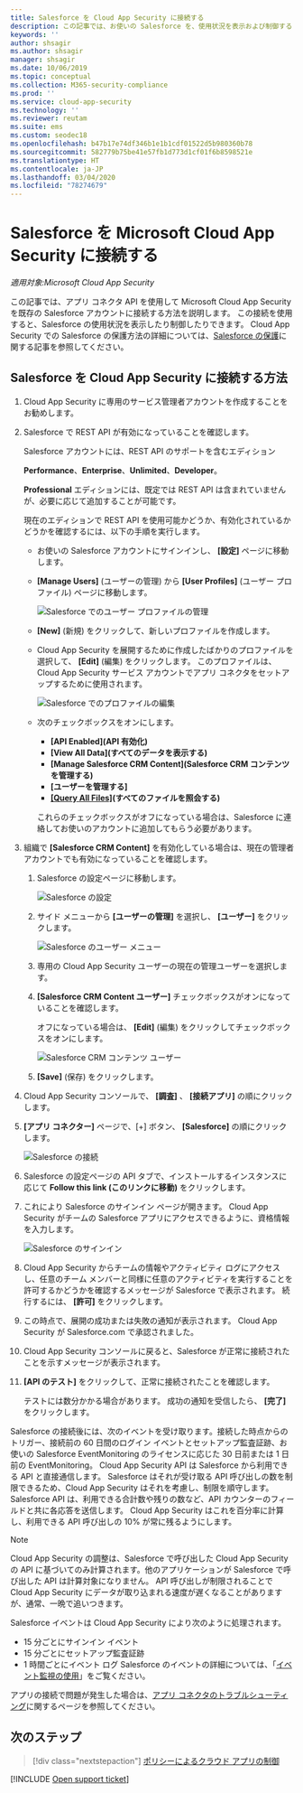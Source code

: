```yaml
---
title: Salesforce を Cloud App Security に接続する
description: この記事では、お使いの Salesforce を、使用状況を表示および制御する API コネクタを使用して Cloud App Security に接続する方法について説明します。
keywords: ''
author: shsagir
ms.author: shsagir
manager: shsagir
ms.date: 10/06/2019
ms.topic: conceptual
ms.collection: M365-security-compliance
ms.prod: ''
ms.service: cloud-app-security
ms.technology: ''
ms.reviewer: reutam
ms.suite: ems
ms.custom: seodec18
ms.openlocfilehash: b47b17e74df346b1e1b1cdf01522d5b980360b78
ms.sourcegitcommit: 582779b75be41e57fb1d773d1cf01f6b8598521e
ms.translationtype: HT
ms.contentlocale: ja-JP
ms.lasthandoff: 03/04/2020
ms.locfileid: "78274679"
---
```

# <a name="connect-salesforce-to-microsoft-cloud-app-security"></a>Salesforce を Microsoft Cloud App Security に接続する

*適用対象:Microsoft Cloud App Security*

この記事では、アプリ コネクタ API を使用して Microsoft Cloud App Security を既存の Salesforce アカウントに接続する方法を説明します。 この接続を使用すると、Salesforce の使用状況を表示したり制御したりできます。 Cloud App Security での Salesforce の保護方法の詳細については、[Salesforce の保護](protect-salesforce.md)に関する記事を参照してください。

## <a name="how-to-connect-salesforce-to-cloud-app-security"></a>Salesforce を Cloud App Security に接続する方法

1. Cloud App Security に専用のサービス管理者アカウントを作成することをお勧めします。

1. Salesforce で REST API が有効になっていることを確認します。

    Salesforce アカウントには、REST API のサポートを含むエディション

    **Performance**、**Enterprise**、**Unlimited**、**Developer**。

    **Professional** エディションには、既定では REST API は含まれていませんが、必要に応じて追加することが可能です。

    現在のエディションで REST API を使用可能かどうか、有効化されているかどうかを確認するには、以下の手順を実行します。

    * お使いの Salesforce アカウントにサインインし、 **[設定]** ページに移動します。

    * **[Manage Users]** \(ユーザーの管理\) から **[User Profiles]** \(ユーザー プロファイル\) ページに移動します。

        ![Salesforce でのユーザー プロファイルの管理](media/salesforce-manageusers-profiles.png "Salesforce でのユーザー プロファイルの管理")

    * **[New]** \(新規\) をクリックして、新しいプロファイルを作成します。
    * Cloud App Security を展開するために作成したばかりのプロファイルを選択して、 **[Edit]** \(編集\) をクリックします。 このプロファイルは、Cloud App Security サービス アカウントでアプリ コネクタをセットアップするために使用されます。

         ![Salesforce でのプロファイルの編集](media/salesforce-edit-profile.png "Salesforce でのプロファイルの編集")

    * 次のチェックボックスをオンにします。
      * **[API Enabled]\(API 有効化\)**
      * **[View All Data]\(すべてのデータを表示する\)**
      * **[Manage Salesforce CRM Content]\(Salesforce CRM コンテンツを管理する\)**
      * **[ユーザーを管理する]**
      * **[[Query All Files]](https://go.microsoft.com/fwlink/?linkid=2106480)\(すべてのファイルを照会する\)**

      これらのチェックボックスがオフになっている場合は、Salesforce に連絡してお使いのアカウントに追加してもらう必要があります。

1. 組織で **[Salesforce CRM Content]** を有効化している場合は、現在の管理者アカウントでも有効になっていることを確認します。

    1. Salesforce の設定ページに移動します。

        ![Salesforce の設定](media/salesforce-setup.png "Salesforce の設定")

    1. サイド メニューから **[ユーザーの管理]** を選択し、 **[ユーザー]** をクリックします。

        ![Salesforce のユーザー メニュー](media/salesforce-menu-users.png "Salesforce のユーザー メニュー")

    1. 専用の Cloud App Security ユーザーの現在の管理ユーザーを選択します。

    1. **[Salesforce CRM Content ユーザー]** チェックボックスがオンになっていることを確認します。

        オフになっている場合は、 **[Edit]** \(編集\) をクリックしてチェックボックスをオンにします。

        ![Salesforce CRM コンテンツ ユーザー](media/salesforce-crm-content-user.png "Salesforce CRM コンテンツ ユーザー")

    1. **[Save]** (保存) をクリックします。

1. Cloud App Security コンソールで、 **[調査]** 、 **[接続アプリ]** の順にクリックします。

1. **[アプリ コネクター]** ページで、[+] ボタン、 **[Salesforce]** の順にクリックします。

    ![Salesforce の接続](media/connect-salesforce.png "Salesforce の接続")

1. Salesforce の設定ページの API タブで、インストールするインスタンスに応じて **Follow this link (このリンクに移動)** をクリックします。

1. これにより Salesforce のサインイン ページが開きます。 Cloud App Security がチームの Salesforce アプリにアクセスできるように、資格情報を入力します。

    ![Salesforce のサインイン](media/salesforce-logon.png "Salesforce へのログオン")

1. Cloud App Security からチームの情報やアクティビティ ログにアクセスし、任意のチーム メンバーと同様に任意のアクティビティを実行することを許可するかどうかを確認するメッセージが Salesforce で表示されます。 続行するには、 **[許可]** をクリックします。

1. この時点で、展開の成功または失敗の通知が表示されます。 Cloud App Security が Salesforce.com で承認されました。

1. Cloud App Security コンソールに戻ると、Salesforce が正常に接続されたことを示すメッセージが表示されます。

1. **[API のテスト]** をクリックして、正常に接続されたことを確認します。

    テストには数分かかる場合があります。 成功の通知を受信したら、 **[完了]** をクリックします。

Salesforce の接続後には、次のイベントを受け取ります。接続した時点からのトリガー、接続前の 60 日間のログイン イベントとセットアップ監査証跡、お使いの Salesforce EventMonitoring のライセンスに応じた 30 日前または 1 日前の EventMonitoring。 Cloud App Security API は Salesforce から利用できる API と直接通信します。 Salesforce はそれが受け取る API 呼び出しの数を制限できるため、Cloud App Security はそれを考慮し、制限を順守します。 Salesforce API は、利用できる合計数や残りの数など、API カウンターのフィールドと共に各応答を送信します。 Cloud App Security はこれを百分率に計算し、利用できる API 呼び出しの 10% が常に残るようにします。

> [!NOTE]
> Cloud App Security の調整は、Salesforce で呼び出した Cloud App Security の API に基づいてのみ計算されます。他のアプリケーションが Salesforce で呼び出した API は計算対象になりません。
> API 呼び出しが制限されることで Cloud App Security にデータが取り込まれる速度が遅くなることがありますが、通常、一晩で追いつきます。

Salesforce イベントは Cloud App Security により次のように処理されます。

* 15 分ごとにサインイン イベント
* 15 分ごとにセットアップ監査証跡
* 1 時間ごとにイベント ログ Salesforce のイベントの詳細については、「[イベント監視の使用](https://developer.salesforce.com/docs/atlas.en-us.api_rest.meta/api_rest/using_resources_event_log_files.htm)」をご覧ください。

アプリの接続で問題が発生した場合は、[アプリ コネクタのトラブルシューティング](troubleshooting-api-connectors-using-error-messages.md)に関するページを参照してください。

## <a name="next-steps"></a>次のステップ

> [!div class="nextstepaction"]
> [ポリシーによるクラウド アプリの制御](control-cloud-apps-with-policies.md)

[!INCLUDE [Open support ticket](includes/support.md)]

